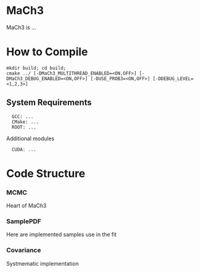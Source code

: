 # MaCh3
MaCh3 is ...

# How to Compile

```
mkdir build; cd build;
cmake ../ [-DMaCh3_MULTITHREAD_ENABLED=<ON,OFF>] [-DMaCh3_DEBUG_ENABLED=<ON,OFF>] [-DUSE_PROB3=<ON,OFF>] [-DDEBUG_LEVEL=<1,2,3>]
```

## System Requirements
```
  GCC: ...
  CMake: ...
  ROOT: ...
```
Additional modules
```
  CUDA: ...
```

# Code Structure

### MCMC
Heart of MaCh3

### SamplePDF
Here are implemented samples use in the fit

### Covariance
Systmematic implementation

